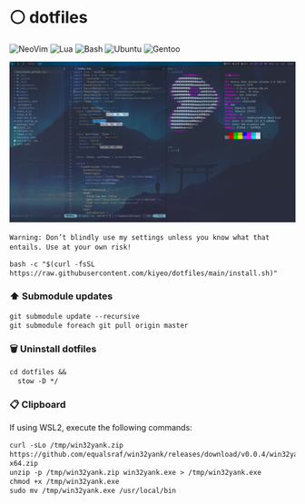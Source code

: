 # ⚪ dotfiles

![NeoVim](https://img.shields.io/badge/NeoVim-302d41?style=for-the-badge&logo=neovim)
![Lua](https://img.shields.io/badge/Lua-302d41?style=for-the-badge&logo=lua&logoColor=0062cc)
![Bash](https://img.shields.io/badge/Bash-302d41?style=for-the-badge&logo=gnu-bash)
![Ubuntu](https://img.shields.io/badge/Ubuntu-302d41?style=for-the-badge&logo=ubuntu)
![Gentoo](https://img.shields.io/badge/Gentoo-302d41?style=for-the-badge&logo=gentoo)

![preview](./.preview.png)

`Warning: Don’t blindly use my settings unless you know what that entails. Use at your own risk!`

```
bash -c "$(curl -fsSL https://raw.githubusercontent.com/kiyeo/dotfiles/main/install.sh)"
```
### ⬆️ Submodule updates
```
git submodule update --recursive
git submodule foreach git pull origin master
```
### 🗑️ Uninstall dotfiles
```
cd dotfiles &&
  stow -D */
```
### 📋 Clipboard

If using WSL2, execute the following commands:

```
curl -sLo /tmp/win32yank.zip https://github.com/equalsraf/win32yank/releases/download/v0.0.4/win32yank-x64.zip
unzip -p /tmp/win32yank.zip win32yank.exe > /tmp/win32yank.exe
chmod +x /tmp/win32yank.exe
sudo mv /tmp/win32yank.exe /usr/local/bin
```
